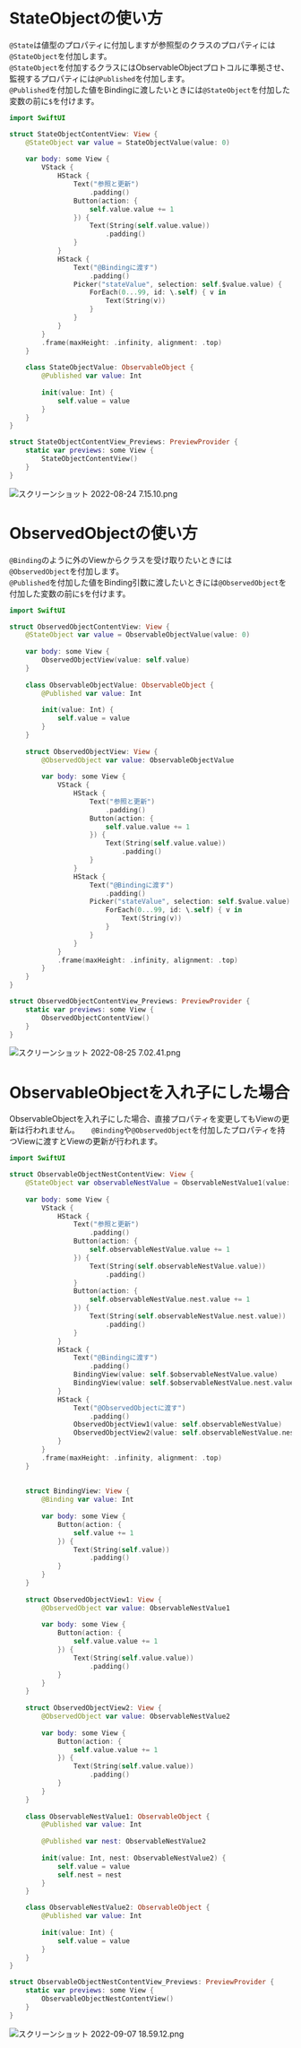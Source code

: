<!-- SwiftUIのProperty Wrappersの使い方 その２ -->

# StateObjectの使い方
`@State`は値型のプロパティに付加しますが参照型のクラスのプロパティには`@StateObject`を付加します。  
`@StateObject`を付加するクラスにはObservableObjectプロトコルに準拠させ、監視するプロパティには`@Published`を付加します。  
`@Published`を付加した値をBindingに渡したいときには`@StateObject`を付加した変数の前に`$`を付けます。

```swift
import SwiftUI

struct StateObjectContentView: View {
    @StateObject var value = StateObjectValue(value: 0)
    
    var body: some View {
        VStack {
            HStack {
                Text("参照と更新")
                    .padding()
                Button(action: {
                    self.value.value += 1
                }) {
                    Text(String(self.value.value))
                        .padding()
                }
            }
            HStack {
                Text("@Bindingに渡す")
                    .padding()
                Picker("stateValue", selection: self.$value.value) {
                    ForEach(0...99, id: \.self) { v in
                        Text(String(v))
                    }
                }
            }
        }
        .frame(maxHeight: .infinity, alignment: .top)
    }
    
    class StateObjectValue: ObservableObject {
        @Published var value: Int
        
        init(value: Int) {
            self.value = value
        }
    }
}

struct StateObjectContentView_Previews: PreviewProvider {
    static var previews: some View {
        StateObjectContentView()
    }
}
```

![スクリーンショット 2022-08-24 7.15.10.png](https://qiita-image-store.s3.ap-northeast-1.amazonaws.com/0/1281693/0cfc938f-ee87-fa42-86de-6c90b7103164.png)

# ObservedObjectの使い方
`@Binding`のように外のViewからクラスを受け取りたいときには`@ObservedObject`を付加します。  
`@Published`を付加した値をBinding引数に渡したいときには`@ObservedObject`を付加した変数の前に`$`を付けます。

```swift
import SwiftUI

struct ObservedObjectContentView: View {
    @StateObject var value = ObservableObjectValue(value: 0)
    
    var body: some View {
        ObservedObjectView(value: self.value)
    }
    
    class ObservableObjectValue: ObservableObject {
        @Published var value: Int
        
        init(value: Int) {
            self.value = value
        }
    }
    
    struct ObservedObjectView: View {
        @ObservedObject var value: ObservableObjectValue
        
        var body: some View {
            VStack {
                HStack {
                    Text("参照と更新")
                        .padding()
                    Button(action: {
                        self.value.value += 1
                    }) {
                        Text(String(self.value.value))
                            .padding()
                    }
                }
                HStack {
                    Text("@Bindingに渡す")
                        .padding()
                    Picker("stateValue", selection: self.$value.value) {
                        ForEach(0...99, id: \.self) { v in
                            Text(String(v))
                        }
                    }
                }
            }
            .frame(maxHeight: .infinity, alignment: .top)
        }
    }
}

struct ObservedObjectContentView_Previews: PreviewProvider {
    static var previews: some View {
        ObservedObjectContentView()
    }
}
```

![スクリーンショット 2022-08-25 7.02.41.png](https://qiita-image-store.s3.ap-northeast-1.amazonaws.com/0/1281693/9ed901e6-bc08-445c-5dbc-fd9cacaab71a.png)

# ObservableObjectを入れ子にした場合
ObservableObjectを入れ子にした場合、直接プロパティを変更してもViewの更新は行われません。 　
`@Binding`や`@ObservedObject`を付加したプロパティを持つViewに渡すとViewの更新が行われます。 　

```swift
import SwiftUI

struct ObservableObjectNestContentView: View {
    @StateObject var observableNestValue = ObservableNestValue1(value: 0, nest: ObservableNestValue2(value: 0))
    
    var body: some View {
        VStack {
            HStack {
                Text("参照と更新")
                    .padding()
                Button(action: {
                    self.observableNestValue.value += 1
                }) {
                    Text(String(self.observableNestValue.value))
                        .padding()
                }
                Button(action: {
                    self.observableNestValue.nest.value += 1
                }) {
                    Text(String(self.observableNestValue.nest.value))
                        .padding()
                }
            }
            HStack {
                Text("@Bindingに渡す")
                    .padding()
                BindingView(value: self.$observableNestValue.value)
                BindingView(value: self.$observableNestValue.nest.value)
            }
            HStack {
                Text("@ObservedObjectに渡す")
                    .padding()
                ObservedObjectView1(value: self.observableNestValue)
                ObservedObjectView2(value: self.observableNestValue.nest)
            }
        }
        .frame(maxHeight: .infinity, alignment: .top)
    }
    
    
    struct BindingView: View {
        @Binding var value: Int
        
        var body: some View {
            Button(action: {
                self.value += 1
            }) {
                Text(String(self.value))
                    .padding()
            }
        }
    }
    
    struct ObservedObjectView1: View {
        @ObservedObject var value: ObservableNestValue1
        
        var body: some View {
            Button(action: {
                self.value.value += 1
            }) {
                Text(String(self.value.value))
                    .padding()
            }
        }
    }
    
    struct ObservedObjectView2: View {
        @ObservedObject var value: ObservableNestValue2
        
        var body: some View {
            Button(action: {
                self.value.value += 1
            }) {
                Text(String(self.value.value))
                    .padding()
            }
        }
    }
    
    class ObservableNestValue1: ObservableObject {
        @Published var value: Int
        
        @Published var nest: ObservableNestValue2
        
        init(value: Int, nest: ObservableNestValue2) {
            self.value = value
            self.nest = nest
        }
    }

    class ObservableNestValue2: ObservableObject {
        @Published var value: Int
        
        init(value: Int) {
            self.value = value
        }
    }
}

struct ObservableObjectNestContentView_Previews: PreviewProvider {
    static var previews: some View {
        ObservableObjectNestContentView()
    }
}
```
![スクリーンショット 2022-09-07 18.59.12.png](https://qiita-image-store.s3.ap-northeast-1.amazonaws.com/0/1281693/afc3107c-b327-6d68-e9d4-ec0aee0cb4c6.png)
